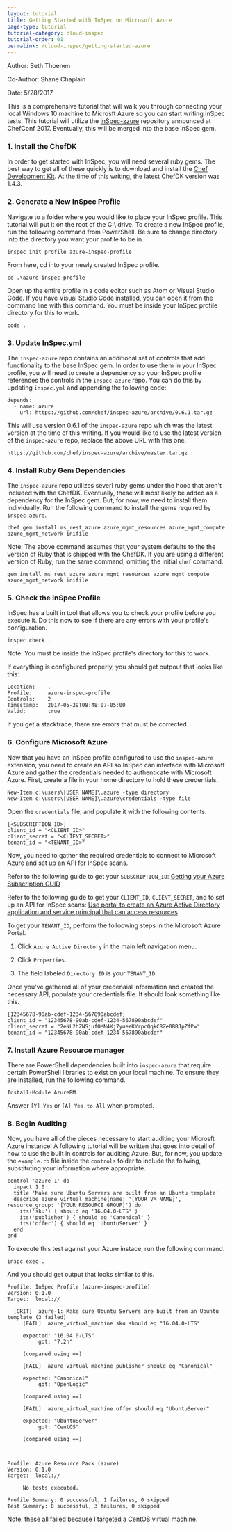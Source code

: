 ```yaml
---
layout: tutorial
title: Getting Started with InSpec on Microsoft Azure 
page-type: tutorial
tutorial-category: cloud-inspec
tutorial-order: 01
permalink: /cloud-inspec/getting-started-azure
---
```


Author: Seth Thoenen

Co-Author: Shane Chaplain

Date: 5/28/2017

This is a comprehensive tutorial that will walk you through connecting your local Windows 10 machine to Microsft Azure so you can start writing InSpec tests. This tutorial will utilize the [inSpec-zzure](https://github.com/chef/inspec-azure) repository announced at ChefConf 2017. Eventually, this will be merged into the base InSpec gem.

### 1. Install the ChefDK

In order to get started with InSpec, you will need several ruby gems. The best way to get all of these quickly is to download and install the [Chef Development Kit](https://downloads.chef.io/chefdk/1.4.3#windows). At the time of this writing, the latest ChefDK version was 1.4.3.

### 2. Generate a New InSpec Profile

Navigate to a folder where you would like to place your InSpec profile. This tutorial will put it on the root of the C:\ drive. To create a new InSpec profile, run the following command from PowerShell. Be sure to change directory into the directory you want your profile to be in.

```
inspec init profile azure-inspec-profile
```

From here, cd into your newly created InSpec profile.

```
cd .\azure-inspec-profile
```

Open up the entire profile in a code editor such as Atom or Visual Studio Code. If you have Visual Studio Code installed, you can open it from the command line with this command. You must be inside your InSpec profile directory for this to work.

```
code .
```

### 3. Update InSpec.yml

The `inspec-azure` repo contains an additional set of controls that add functionality to the base InSpec gem. In order to use them in your InSpec profile, you will need to create a dependency so your InSpec profile references the controls in the `inspec-azure` repo. You can do this by updating `inspec.yml` and appending the following code:

```
depends:
  - name: azure
    url: https://github.com/chef/inspec-azure/archive/0.6.1.tar.gz
```

This will use version 0.6.1 of the `inspec-azure` repo which was the latest version at the time of this writing. If you would like to use the latest version of the `inspec-azure` repo, replace the above URL with this one.

```
https://github.com/chef/inspec-azure/archive/master.tar.gz
```

### 4. Install Ruby Gem Dependencies

The `inspec-azure` repo utilizes severl ruby gems under the hood that aren't included with the ChefDK. Eventually, these will most likely be added as a dependency for the InSpec gem. But, for now, we need to install them individually. Run the following command to install the gems required by `inspec-azure`.

```
chef gem install ms_rest_azure azure_mgmt_resources azure_mgmt_compute azure_mgmt_network inifile
```

Note: The above command assumes that your system defaults to the the version of Ruby that is shipped with the ChefDK. If you are using a different version of Ruby, run the same command, omitting the initial `chef` command.

```
gem install ms_rest_azure azure_mgmt_resources azure_mgmt_compute azure_mgmt_network inifile
```

### 5. Check the InSpec Profile

InSpec has a built in tool that allows you to check your profile before you execute it. Do this now to see if there are any errors with your profile's configuration.

```
inspec check .
```

Note: You must be inside the InSpec profile's directory for this to work.

If everything is configbured properly, you should get outpout that looks like this:

```
Location:    .
Profile:     azure-inspec-profile
Controls:    2
Timestamp:   2017-05-29T08:48:07-05:00
Valid:       true
```

If you get a stacktrace, there are errors that must be corrected.

### 6. Configure Microsoft Azure

Now that you have an InSpec profile configured to use the `inspec-azure` extension, you need to create an API so InSpec can interface with Microsoft Azure and gather the credentials needed to authenticate with Microsoft Azure. First, create a file in your home directory to hold these credentials.

```
New-Item c:\users\[USER NAME]\.azure -type directory
New-Item c:\users\[USER NAME]\.azure\credentials -type file
```

Open the `credentials` file, and populate it with the following contents.

```
[<SUBSCRIPTION_ID>]
client_id = "<CLIENT_ID>"
client_secret = "<CLIENT_SECRET>"
tenant_id = "<TENANT_ID>"
```

Now, you need to gather the required credentials to connect to Microsoft Azure and set up an API for InSpec scans.

Refer to the following guide to get your `SUBSCRIPTION_ID`: [Getting your Azure Subscription GUID](https://blogs.msdn.microsoft.com/mschray/2016/03/18/getting-your-azure-subscription-guid-new-portal/)

Refer to the following guide to get your `CLIENT_ID`, `CLIENT_SECRET`, and to set up an API for InSpec scans: [Use portal to create an Azure Active Directory application and service principal that can access resources](https://docs.microsoft.com/en-us/azure/azure-resource-manager/resource-group-create-service-principal-portal)

To get your `TENANT_ID`, perform the folloowing steps in the Microsoft Azure Portal.

1. Click `Azure Active Directory` in the main left navigation menu.

2. Click `Properties`.

3. The field labeled `Directory ID` is your `TENANT_ID`.

Once you've gathered all of your credenaial information and created the necessary API, populate your credentials file. It should look something like this.

```
[12345678-90ab-cdef-1234-567890abcdef]
client_id = "12345678-90ab-cdef-1234-567890abcdef"
client_secret = "2eNL2hZNSjufOMN4Kj7yueeKYrpcQqkCRZe0BBJpZfP="
tenant_id = "12345678-90ab-cdef-1234-567890abcdef"
```

### 7. Install Azure Resource manager

There are PowerShell dependencies built into `inspec-azure` that require certain PowerShell libraries to exist on your local machine. To ensure they are installed, run the following command.

```
Install-Module AzureRM
```

Answer `[Y] Yes` or `[A] Yes to All` when prompted.

### 8. Begin Auditing

Now, you have all of the pieces necessary to start auditing your Microsft Azure instance! A following tutorial will be written that goes into detail of how to use the built in controls for auditing Azure. But, for now, you update the `example.rb` file inside the `controls` folder to include the follwing, substituting your information where appropriate.

```
control 'azure-1' do
  impact 1.0
  title 'Make sure Ubuntu Servers are built from an Ubuntu template'
  describe azure_virtual_machine(name: '[YOUR VM NAME]', resource_group: '[YOUR RESOURCE GROUP]') do
    its('sku') { should eq '16.04.0-LTS' }
    its('publisher') { should eq 'Canonical' }
    its('offer') { should eq 'UbuntuServer' }
  end
end
```

To execute this test against your Azure instace, run the following command.

```
inspc exec .
```

And you should get output that looks similar to this.

```
Profile: InSpec Profile (azure-inspec-profile)
Version: 0.1.0
Target:  local://

  [CRIT]  azure-1: Make sure Ubuntu Servers are built from an Ubuntu template (3 failed)
     [FAIL]  azure_virtual_machine sku should eq "16.04.0-LTS"

     expected: "16.04.0-LTS"
          got: "7.2n"

     (compared using ==)

     [FAIL]  azure_virtual_machine publisher should eq "Canonical"

     expected: "Canonical"
          got: "OpenLogic"

     (compared using ==)

     [FAIL]  azure_virtual_machine offer should eq "UbuntuServer"

     expected: "UbuntuServer"
          got: "CentOS"

     (compared using ==)



Profile: Azure Resource Pack (azure)
Version: 0.1.0
Target:  local://

     No tests executed.

Profile Summary: 0 successful, 1 failures, 0 skipped
Test Summary: 0 successful, 3 failures, 0 skipped
```

Note: these all failed because I targeted a CentOS virtual machine.
